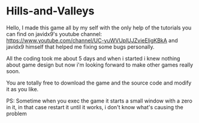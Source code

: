 # Hills-and-Valleys

Hello, I made this game all by my self with the only help of the tutorials you can find on javidx9's youtube channel:
https://www.youtube.com/channel/UC-yuWVUplUJZvieEligKBkA and javidx9 himself that helped me fixing some bugs personally.

All the coding took me about 5 days and when i started i knew nothing about game design but now i'm looking forward to make
other games really soon.

You are totally free to download the game and the source code and modify it as you like.


PS:
Sometime when you exec the game it starts a small window with a zero in it, in that case restart it until it works, i don't know what's causing the problem
